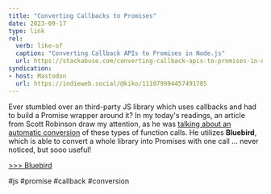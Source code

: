 ```yaml
---
title: "Converting Callbacks to Promises"
date: 2023-09-17
type: link
rel:
  verb: like-of
  caption: "Converting Callback APIs to Promises in Node.js"
  url: https://stackabuse.com/converting-callback-apis-to-promises-in-node-js/
syndication: 
- host: Mastodon
  url: https://indieweb.social/@kiko/111079994457491785
---
```


Ever stumbled over an third-party JS library which uses callbacks and had to build a Promise wrapper around it? In my today's readings, an article from Scott Robinson draw my attention, as he was [talking about an automatic conversion](https://stackabuse.com/converting-callback-apis-to-promises-in-node-js/) of these types of function calls. He utilizes **Bluebird**, which is able to convert a whole library into Promises with one call ... never noticed, but sooo useful!

[>>> Bluebird](http://bluebirdjs.com/docs/getting-started.html)

#js #promise #callback #conversion
